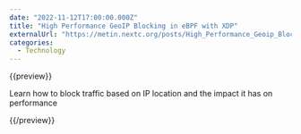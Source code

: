 ```yaml
---
date: "2022-11-12T17:00:00.000Z"
title: "High Performance GeoIP Blocking in eBPF with XDP"
externalUrl: "https://metin.nextc.org/posts/High_Performance_Geoip_Blocking_in_eBpf_with_XDP.html"
categories:
  - Technology
---
```


{{preview}}

Learn how to block traffic based on IP location and the impact it has on performance

{{/preview}}
